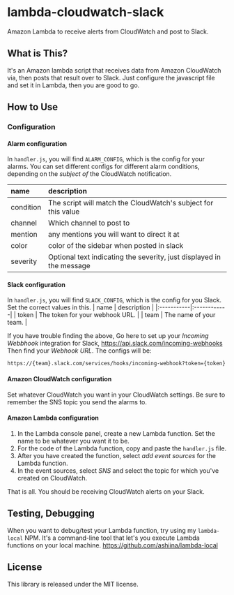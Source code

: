 # lambda-cloudwatch-slack
Amazon Lambda to receive alerts from CloudWatch and post to Slack.

## What is This? 
It's an Amazon lambda script that receives data from Amazon CloudWatch via, then posts that result over to Slack. 
Just configure the javascript file and set it in Lambda, then you are good to go.

## How to Use
### Configuration
#### Alarm configuration
In `handler.js`, you will find `ALARM_CONFIG`, which is the config for your alarms. 
You can set different configs for different alarm conditions, depending on the 
*subject of* the CloudWatch notification.

| name | description |
|:-----------|:------------|
| condition | The script will match the CloudWatch's subject for this value | 
| channel | Which channel to post to |
| mention | any mentions you will want to direct it at |
| color | color of the sidebar when posted in slack | 
| severity | Optional text indicating the severity, just displayed in the message |

#### Slack configuration
In `handler.js`, you will find `SLACK_CONFIG`, which is the config for you Slack.
Set the correct values in this.
| name | description |
|:-----------|:------------|
| token | The token for your webhook URL. | 
| team | The name of your team. |

If you have trouble finding the above, 
Go here to set up your *Incoming Webbhook* integration for Slack,
https://api.slack.com/incoming-webhooks
Then find your *Webhook URL*. The configs will be:
```
https://{team}.slack.com/services/hooks/incoming-webhook?token={token}
```

#### Amazon CloudWatch configuration
Set whatever CloudWatch you want in your CloudWatch settings. 
Be sure to remember the SNS topic you send the alarms to.

#### Amazon Lambda configuration
1. In the Lambda console panel, create a new Lambda function. Set the name to be whatever you want it to be. 
2. For the code of the Lambda function, copy and paste the `handler.js` file. 
3. After you have created the function, select *add event sources* for the Lambda function. 
4. In the event sources, select *SNS* and select the topic for which you've created on CloudWatch. 

That is all. You should be receiving CloudWatch alerts on your Slack.

## Testing, Debugging
When you want to debug/test your Lambda function, try using my `lambda-local` NPM.
It's a command-line tool that let's you execute Lambda functions on your local machine. 
https://github.com/ashiina/lambda-local

## License
This library is released under the MIT license.
